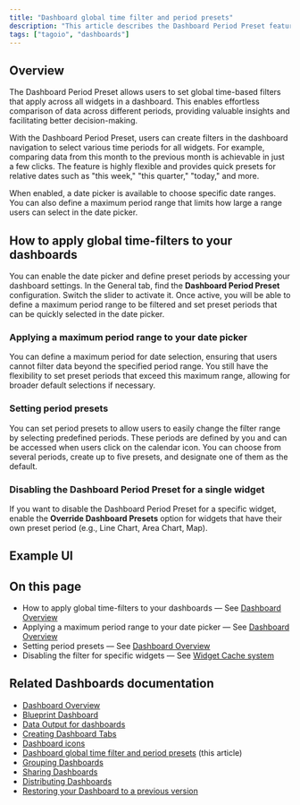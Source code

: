 ```yaml
---
title: "Dashboard global time filter and period presets"
description: "This article describes the Dashboard Period Preset feature in TagoIO, which sets global time-based filters and quick period presets across all widgets, and explains using the date picker to select specific ranges and define a maximum selectable period."
tags: ["tagoio", "dashboards"]
---
```

## Overview
The Dashboard Period Preset allows users to set global time-based filters that apply across all widgets in a dashboard. This enables effortless comparison of data across different periods, providing valuable insights and facilitating better decision-making.

With the Dashboard Period Preset, users can create filters in the dashboard navigation to select various time periods for all widgets. For example, comparing data from this month to the previous month is achievable in just a few clicks. The feature is highly flexible and provides quick presets for relative dates such as "this week," "this quarter," "today," and more.

When enabled, a date picker is available to choose specific date ranges. You can also define a maximum period range that limits how large a range users can select in the date picker.

## How to apply global time-filters to your dashboards
You can enable the date picker and define preset periods by accessing your dashboard settings. In the General tab, find the **Dashboard Period Preset** configuration. Switch the slider to activate it. Once active, you will be able to define a maximum period range to be filtered and set preset periods that can be quickly selected in the date picker.

### Applying a maximum period range to your date picker
You can define a maximum period for date selection, ensuring that users cannot filter data beyond the specified period range. You still have the flexibility to set preset periods that exceed this maximum range, allowing for broader default selections if necessary.

### Setting period presets
You can set period presets to allow users to easily change the filter range by selecting predefined periods. These periods are defined by you and can be accessed when users click on the calendar icon. You can choose from several periods, create up to five presets, and designate one of them as the default.

### Disabling the Dashboard Period Preset for a single widget
If you want to disable the Dashboard Period Preset for a specific widget, enable the **Override Dashboard Presets** option for widgets that have their own preset period (e.g., Line Chart, Area Chart, Map).

## Example UI
<!-- Image placeholder removed for build -->

## On this page
- How to apply global time-filters to your dashboards — See [Dashboard Overview](../dashboards/)
- Applying a maximum period range to your date picker — See [Dashboard Overview](../dashboards/)
- Setting period presets — See [Dashboard Overview](../dashboards/)
- Disabling the filter for specific widgets — See [Widget Cache system](/docs/tagoio/widgets/widget-cache-system)

## Related Dashboards documentation
- [Dashboard Overview](../dashboards/)  
- [Blueprint Dashboard](../dashboards/blueprint-dashboard)  
- [Data Output for dashboards](../services/data-output-for-dashboards)  
- [Creating Dashboard Tabs](../dashboards/creating-dashboard-tabs)  
- [Dashboard icons](../dashboards/dashboard-icons)  
- [Dashboard global time filter and period presets](#) (this article)
- [Grouping Dashboards](../dashboards/grouping-dashboards)  
- [Sharing Dashboards](../dashboards/sharing-dashboards)  
- [Distributing Dashboards](../dashboards/distributing-dashboards)  
- [Restoring your Dashboard to a previous version](../dashboards/restoring-your-dashboard-to-a-previous-version)